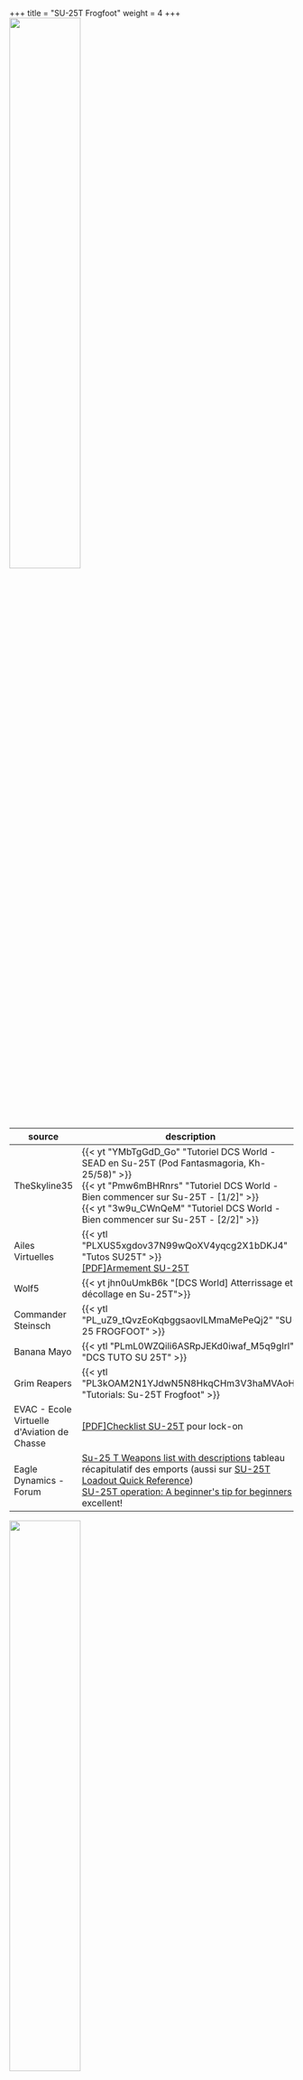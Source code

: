 +++
title = "SU-25T Frogfoot"
weight = 4
+++
<img src=/apprentissage/su25t_formation2.png width=50% />

source       | description
------------ | -----------
TheSkyline35 | {{< yt "YMbTgGdD_Go" "Tutoriel DCS World - SEAD en Su-25T (Pod Fantasmagoria, Kh-25/58)" >}}<br /> {{< yt "Pmw6mBHRnrs" "Tutoriel DCS World - Bien commencer sur Su-25T - [1/2]" >}} <br /> {{< yt "3w9u_CWnQeM" "Tutoriel DCS World - Bien commencer sur Su-25T - [2/2]" >}}
Ailes Virtuelles | {{< ytl "PLXUS5xgdov37N99wQoXV4yqcg2X1bDKJ4" "Tutos SU25T" >}}<br /> [[PDF]Armement SU-25T](http://www.ailesvirtuelles.com/assets/pdf-files/Armement-SU-25T.pdf?)
Wolf5 | {{< yt jhn0uUmkB6k "[DCS World] Atterrissage et décollage en Su-25T">}}
Commander Steinsch | {{< ytl "PL_uZ9_tQvzEoKqbggsaovILMmaMePeQj2" "SU-25 FROGFOOT" >}}
Banana Mayo  | {{< ytl "PLmL0WZQili6ASRpJEKd0iwaf_M5q9gIrl" "DCS TUTO SU 25T" >}}
Grim Reapers | {{< ytl "PL3kOAM2N1YJdwN5N8HkqCHm3V3haMVAoH" "Tutorials: Su-25T Frogfoot" >}}
EVAC - Ecole Virtuelle d'Aviation de Chasse | [[PDF]Checklist SU-25T](http://evacfr.free.fr/PUBLIC/LOCKON/BIBLIO/C2/checklistSU25T.pdf) pour lock-on
Eagle Dynamics - Forum | [Su-25 T Weapons list with descriptions](https://forums.eagle.ru/showthread.php?t=248923) tableau récapitulatif des emports (aussi sur [SU-25T Loadout Quick Reference](https://www.digitalcombatsimulator.com/en/files/670535/?sphrase_id=2874759))<br /> [SU-25T operation: A beginner's tip for beginners](https://forums.eagle.ru/showthread.php?t=110779) excellent!

<img src=/apprentissage/su25t_nuit_sur_piste.png width=50% />

## Fan Club
source              | description
------------------- | -----------
Zhigurs. The Aviators | {{< yt "fhNkAuhYI2k" "Su 25 - from the cockpit takeoff, flight, landing - Video Camera Go Pro" >}}

<img src=/apprentissage/su25t_formation.png width=50% />
